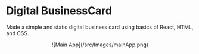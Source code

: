 # Digital BusinessCard

Made a simple and static digital business card using basics of React, HTML, and CSS.

<div style="text-align: center;">
    ![Main App](/src/Images/mainApp.png)
</div>

